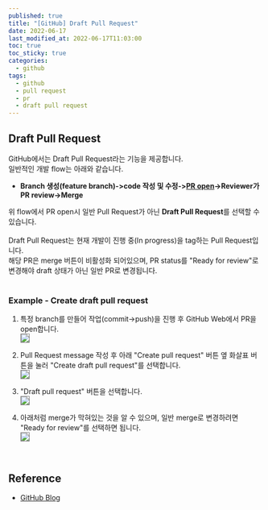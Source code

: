 ```yaml
---
published: true
title: "[GitHub] Draft Pull Request"
date: 2022-06-17
last_modified_at: 2022-06-17T11:03:00
toc: true
toc_sticky: true
categories:
  - github
tags:
  - github
  - pull request
  - pr
  - draft pull request
---
```


## Draft Pull Request
GitHub에서는 Draft Pull Request라는 기능을 제공합니다. <br>
일반적인 개발 flow는 아래와 같습니다.<br>
* <b> Branch 생성(feature branch)->code 작성 및 수정-><u>PR open</u>->Reviewer가 PR review->Merge </b>

위 flow에서 PR open시 일반 Pull Request가 아닌 <b>Draft Pull Request</b>를 선택할 수 있습니다. <br><br>
Draft Pull Request는 현재 개발이 진행 중(In progress)을 tag하는 Pull Request입니다. <br>
해당 PR은 merge 버튼이 비활성화 되어있으며, PR status를 "Ready for review"로 변경해야 draft 상태가 아닌 일반 PR로 변경됩니다.
<br><br>

### Example - Create draft pull request
1. 특정 branch를 만들어 작업(commit->push)을 진행 후 GitHub Web에서 PR을 open합니다. <br>
<img src="https://user-images.githubusercontent.com/90759236/174212148-de2fdad8-9e2e-4c8e-a695-3d2c2ce98375.png" style="border: 1px solid grey; max-width: 80%; height: auto;"><br>

2. Pull Request message 작성 후 아래 "Create pull request" 버튼 옆 화살표 버튼을 눌러 "Create draft pull request"를 선택합니다. <br>
<img src="https://user-images.githubusercontent.com/90759236/174212843-e589abb3-0355-44e4-9879-bdea3b1219b1.png" style="border: 1px solid grey; max-width: 80%; height: auto;"><br>

3. "Draft pull request" 버튼을 선택합니다. <br>
<img src="https://user-images.githubusercontent.com/90759236/174213141-7738b5bb-1816-4670-8181-09836152c942.png" style="border: 1px solid grey; max-width: 80%; height: auto;"><br>

4. 아래처럼 merge가 막혀있는 것을 알 수 있으며, 일반 merge로 변경하려면 "Ready for review"를 선택하면 됩니다. <br>
<img src="https://user-images.githubusercontent.com/90759236/174217322-0f9f12de-eb53-45cc-96e8-e2c4c65e6d09.png" style="border: 1px solid grey; max-width: 80%; height: auto;"><br>
<br>

## Reference
* [GitHub Blog](https://github.blog/2019-02-14-introducing-draft-pull-requests/)
